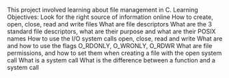 This project involved learning about file management in C.
Learning Objectives:
 Look for the right source of information online
 How to create, open, close, read and write files
 What are file descriptors
 What are the 3 standard file descriptors, what are their purpose and what are their POSIX names
 How to use the I/O system calls open, close, read and write
 What are and how to use the flags O_RDONLY, O_WRONLY, O_RDWR
 What are file permissions, and how to set them when creating a file with the open system call
 What is a system call
 What is the difference between a function and a system call

